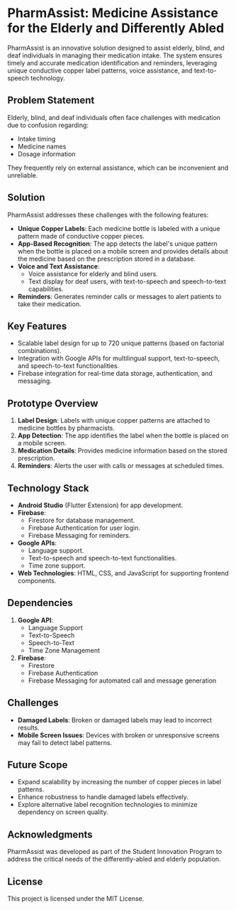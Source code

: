 # PharmAssist: Medicine Assistance for the Elderly and Differently Abled

PharmAssist is an innovative solution designed to assist elderly, blind, and deaf individuals in managing their medication intake. The system ensures timely and accurate medication identification and reminders, leveraging unique conductive copper label patterns, voice assistance, and text-to-speech technology.

## Problem Statement

Elderly, blind, and deaf individuals often face challenges with medication due to confusion regarding:
- Intake timing
- Medicine names
- Dosage information

They frequently rely on external assistance, which can be inconvenient and unreliable.

## Solution

PharmAssist addresses these challenges with the following features:
- **Unique Copper Labels**: Each medicine bottle is labeled with a unique pattern made of conductive copper pieces.
- **App-Based Recognition**: The app detects the label's unique pattern when the bottle is placed on a mobile screen and provides details about the medicine based on the prescription stored in a database.
- **Voice and Text Assistance**:
  - Voice assistance for elderly and blind users.
  - Text display for deaf users, with text-to-speech and speech-to-text capabilities.
- **Reminders**: Generates reminder calls or messages to alert patients to take their medication.

## Key Features

- Scalable label design for up to 720 unique patterns (based on factorial combinations).
- Integration with Google APIs for multilingual support, text-to-speech, and speech-to-text functionalities.
- Firebase integration for real-time data storage, authentication, and messaging.

## Prototype Overview

1. **Label Design**: Labels with unique copper patterns are attached to medicine bottles by pharmacists.
2. **App Detection**: The app identifies the label when the bottle is placed on a mobile screen.
3. **Medication Details**: Provides medicine information based on the stored prescription.
4. **Reminders**: Alerts the user with calls or messages at scheduled times.

## Technology Stack

- **Android Studio** (Flutter Extension) for app development.
- **Firebase**:
  - Firestore for database management.
  - Firebase Authentication for user login.
  - Firebase Messaging for reminders.
- **Google APIs**:
  - Language support.
  - Text-to-speech and speech-to-text functionalities.
  - Time zone support.
- **Web Technologies**: HTML, CSS, and JavaScript for supporting frontend components.

## Dependencies

1. **Google API**:
   - Language Support
   - Text-to-Speech
   - Speech-to-Text
   - Time Zone Management
2. **Firebase**:
   - Firestore
   - Firebase Authentication
   - Firebase Messaging for automated call and message generation

## Challenges

- **Damaged Labels**: Broken or damaged labels may lead to incorrect results.
- **Mobile Screen Issues**: Devices with broken or unresponsive screens may fail to detect label patterns.

## Future Scope

- Expand scalability by increasing the number of copper pieces in label patterns.
- Enhance robustness to handle damaged labels effectively.
- Explore alternative label recognition technologies to minimize dependency on screen quality.

## Acknowledgments

PharmAssist was developed as part of the Student Innovation Program to address the critical needs of the differently-abled and elderly population.

## License

This project is licensed under the MIT License.
